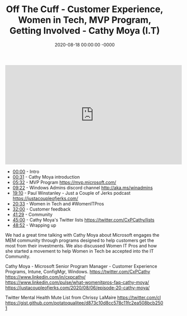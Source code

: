 ﻿---
layout: post
title: "Off The Cuff - Customer Experience, Women in Tech, MVP Program, Getting Involved - Cathy Moya (I.T)"
date: 2020-08-18 00:00:00 -0000
categories:
---

<iframe loading="lazy" width="560" height="315" src="https://www.youtube.com/embed/K27D1MDYafc" title="YouTube video player" frameborder="0" allow="accelerometer; autoplay; clipboard-write; encrypted-media; gyroscope; picture-in-picture" allowfullscreen></iframe>

* [00:00](https://www.youtube.com/watch?v=K27D1MDYafc&t=0s) - Intro
* [00:31](https://www.youtube.com/watch?v=K27D1MDYafc&t=31s) - Cathy Moya introduction
* [05:32](https://www.youtube.com/watch?v=K27D1MDYafc&t=332s) - MVP Program
https://mvp.microsoft.com/
* [09:22](https://www.youtube.com/watch?v=K27D1MDYafc&t=562s) - Windows Admins discord channel
http://aka.ms/winadmins
* [19:10](https://www.youtube.com/watch?v=K27D1MDYafc&t=1150s) - Paul Winstanley - Just a Couple of Jerks podcast
https://justacoupleofjerks.com/
* [20:33](https://www.youtube.com/watch?v=K27D1MDYafc&t=1233s) - Women in Tech and #WomenITPros
* [32:00](https://www.youtube.com/watch?v=K27D1MDYafc&t=1920s) - Customer feedback
* [41:29](https://www.youtube.com/watch?v=K27D1MDYafc&t=2489s) - Community
* [45:00](https://www.youtube.com/watch?v=K27D1MDYafc&t=2700s) - Cathy Moya's Twitter lists
https://twitter.com/CxPCathy/lists
* [48:52](https://www.youtube.com/watch?v=K27D1MDYafc&t=2932s) - Wrapping up

We had a great time talking with Cathy Moya about Microsoft engages the MEM community through programs designed to help customers get the most from their investments. We also discussed Women IT Pros and how she started a movement to help Women in Tech be accepted into the IT Community.

Cathy Moya - Microsoft Senior Program Manager - Customer Experience Programs, Intune, ConfigMgr, Windows.
https://twitter.com/CxPCathy
https://www.linkedin.com/in/cxpcathy/
https://www.linkedin.com/pulse/what-womenitpros-faq-cathy-moya/
https://justacoupleofjerks.com/2020/08/06/episode-20-cathy-moya/

Twitter Mental Health Mute List from Chrissy LaMaire
https://twitter.com/cl
https://gist.github.com/potatoqualitee/d873c10d8cc578c11fc2ea508bcb2501


